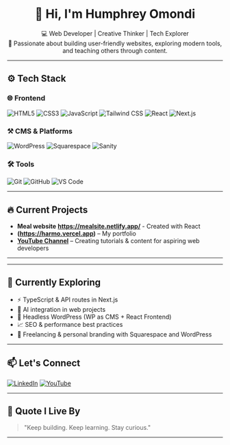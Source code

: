 <h1 align="center">👋 Hi, I'm Humphrey Omondi</h1>

<p align="center">
  💻 Web Developer | Creative Thinker | Tech Explorer<br>
  🚀 Passionate about building user-friendly websites, exploring modern tools, and teaching others through content.
</p>

---

## ⚙️ Tech Stack

### 🌐 Frontend
![HTML5](https://img.shields.io/badge/HTML5-E34F26?style=flat-square&logo=html5&logoColor=white)
![CSS3](https://img.shields.io/badge/CSS3-1572B6?style=flat-square&logo=css3&logoColor=white)
![JavaScript](https://img.shields.io/badge/JavaScript-F7DF1E?style=flat-square&logo=javascript&logoColor=black)
![Tailwind CSS](https://img.shields.io/badge/Tailwind_CSS-38B2AC?style=flat-square&logo=tailwind-css&logoColor=white)
![React](https://img.shields.io/badge/React-20232A?style=flat-square&logo=react&logoColor=61DAFB)
![Next.js](https://img.shields.io/badge/Next.js-000000?style=flat-square&logo=nextdotjs&logoColor=white)

### ⚒️ CMS & Platforms
![WordPress](https://img.shields.io/badge/WordPress-21759B?style=flat-square&logo=wordpress&logoColor=white)
![Squarespace](https://img.shields.io/badge/Squarespace-000000?style=flat-square&logo=squarespace&logoColor=white)
![Sanity](https://img.shields.io/badge/Sanity-EF3A60?style=flat-square&logo=sanity&logoColor=white)


### 🛠️ Tools
![Git](https://img.shields.io/badge/Git-F05032?style=flat-square&logo=git&logoColor=white)
![GitHub](https://img.shields.io/badge/GitHub-181717?style=flat-square&logo=github&logoColor=white)
![VS Code](https://img.shields.io/badge/VS_Code-007ACC?style=flat-square&logo=visual-studio-code&logoColor=white)

---

## 🔥 Current Projects

- **Meal website** **https://mealsite.netlify.app/** - Created with React 
- **(https://harmo.vercel.app)** – My portfolio  
- **[YouTube Channel](https://www.youtube.com/@Harmodev)** – Creating tutorials & content for aspiring web developers

---

---

## 🌱 Currently Exploring

- ⚡ TypeScript & API routes in Next.js  
- 🧠 AI integration in web projects  
- 🧩 Headless WordPress (WP as CMS + React Frontend)  
- 📈 SEO & performance best practices  
- 🎯 Freelancing & personal branding with Squarespace and WordPress

---

## 📫 Let's Connect

[![LinkedIn](https://img.shields.io/badge/LinkedIn-0A66C2?style=for-the-badge&logo=linkedin&logoColor=white)](https://www.linkedin.com/in/humphrey-odhiambo/)
[![YouTube](https://img.shields.io/badge/YouTube-EA4335?style=for-the-badge&logo=youtube&logoColor=white)](https://www.youtube.com/@Harmodev)

---

## 💬 Quote I Live By

> "Keep building. Keep learning. Stay curious."  

---


